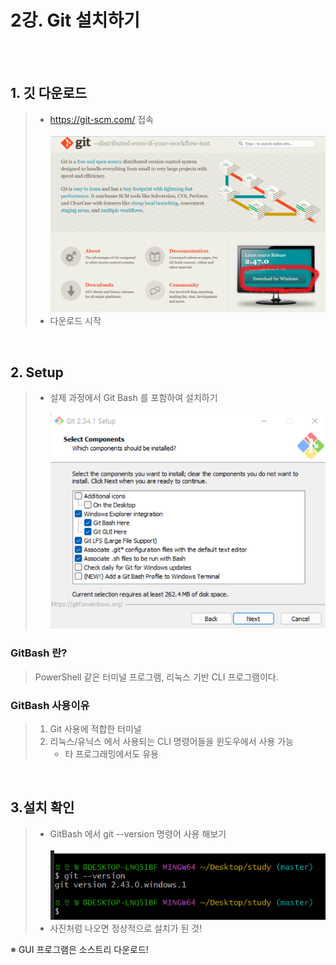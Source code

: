 # 2강. Git 설치하기


&nbsp;    
&nbsp;



## 1. 깃 다운로드
> - https://git-scm.com/ 접속   
> &nbsp;   
> ![img.png](img.png)
> - 다운로드 시작

&nbsp;


## 2. Setup
> - 설제 과정에서 Git Bash 를 포함하여 설치하기       
> &nbsp;   
> ![img_1.png](img_1.png)

### GitBash 란?
> PowerShell 같은 터미널 프로그램, 리눅스 기반 CLI 프로그램이다.

### GitBash 사용이유
> 1. Git 사용에 적합한 터미널
> 2. 리눅스/유닉스 에서 사용되는 CLI 명령어들을 윈도우에서 사용 가능
>    -  타 프로그래밍에서도 유용


&nbsp;


## 3.설치 확인
> - GitBash 에서 git --version 명령어 사용 해보기   
> &nbsp;   
>  ![img_2.png](img_2.png)
> - 사진처럼 나오면 정상적으로 설치가 된 것!


※ GUI 프로그램은 소스트리 다운로드!